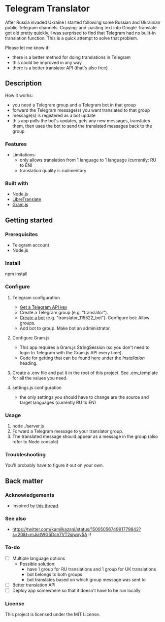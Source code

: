 # Telegram Translator

After Russia invaded Ukraine I started following some Russian and Ukrainian public Telegram channels. Copying-and-pasting text into Google Translate got old pretty quickly. I was surprised to find that Telegram had no built-in translation function. This is a quick attempt to solve that problem.

Please let me know if:

- there is a better method for doing translations in Telegram
- this could be improved in any way
- there is a better translator API (that's also free)

## Description

How it works:

- you need a Telegram group and a Telegram bot in that group
- forward the Telegram message(s) you want translated to that group
- message(s) is registered as a bot update
- this app polls the bot's updates, gets any new messages, translates them, then uses the bot to send the translated messages back to the group

### Features

- Limitations:
  - only allows translation from 1 language to 1 language (currently: RU to EN)
  - translation quality is rudimentary

### Built with

- Node.js
- [LibreTranslate](https://github.com/LibreTranslate/LibreTranslate)
- [Gram.js](https://gram.js.org/)

## Getting started

### Prerequisites

- Telegram account
- Node.js

### Install

npm install

### Configure

1) Telegram configuration
    - [Get a Telegram API key](https://core.telegram.org/api/obtaining_api_id)
    - Create a Telegram group (e.g. "translator").
    - [Create a bot](https://core.telegram.org/bots/api) (e.g. "translator_115522_bot"). Configure bot: Allow groups.
    - Add bot to group. Make bot an administrator.

2) Configure Gram.js
    - This app requires a Gram.js StringSession (so you don't need to login to Telegram with the Gram.js API every time).
    - Code for getting that can be found [here](https://gram.js.org/) under the *Installation* heading.

3) Create a .env file and put it in the root of this project. See .env_template for all the values you need.
4) settings.js configuration
    - the only settings you should have to change are the source and target languages (currently RU to EN)

### Usage

1) node ./server.js
2) Forward a Telegram message to your translator group.
3) The translated message should appear as a message in the group (also refer to Node console)

### Troubleshooting

You'll probably have to figure it out on your own.

## Back matter

### Acknowledgements

- Inspired by [this thread](https://github.com/telegramdesktop/tdesktop/issues/6707).

### See also

- https://twitter.com/kamilkazani/status/1500505674991779842?s=20&t=mJiatWG5Dcn7VT2sjwxy5A !!

### To-do

- [ ] Multiple language options
  - Possible solution:
    - have 1 group for RU translations and 1 group for UK translations
    - bot belongs to both groups
    - bot translates based on which group message was sent to
- [ ] Better translation API
- [ ] Deploy app somewhere so that it doesn't have to be run locally

### License

This project is licensed under the MIT License.